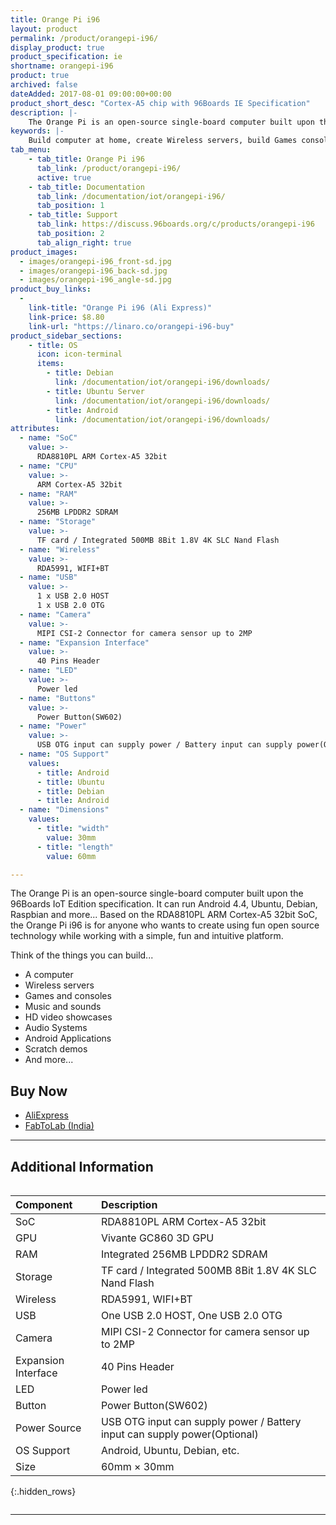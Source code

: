 ```yaml
---
title: Orange Pi i96
layout: product
permalink: /product/orangepi-i96/
display_product: true
product_specification: ie
shortname: orangepi-i96
product: true
archived: false
dateAdded: 2017-08-01 09:00:00+00:00
product_short_desc: "Cortex-A5 chip with 96Boards IE Specification"
description: |-
    The Orange Pi is an open-source single-board computer built upon the 96Boards IoT Edition specification. It can run Android 4.4, Ubuntu, Debian, Raspbian and more... Based on the RDA8810PL ARM Cortex-A5 32bit SoC, the Orange Pi i96 is for anyone who wants to create using fun open source technology while working with a simple, fun and intuitive platform.
keywords: |-
    Build computer at home, create Wireless servers, build Games consoles, make Music sounds products, create HD video showcases hardware, build Audio Systems from scratch, Android hardware Applications board, Raspberry Pi Scratch game demos
tab_menu:
    - tab_title: Orange Pi i96
      tab_link: /product/orangepi-i96/
      active: true
    - tab_title: Documentation
      tab_link: /documentation/iot/orangepi-i96/
      tab_position: 1
    - tab_title: Support
      tab_link: https://discuss.96boards.org/c/products/orangepi-i96
      tab_position: 2
      tab_align_right: true
product_images:
  - images/orangepi-i96_front-sd.jpg
  - images/orangepi-i96_back-sd.jpg
  - images/orangepi-i96_angle-sd.jpg
product_buy_links:
  -
    link-title: "Orange Pi i96 (Ali Express)"
    link-price: $8.80
    link-url: "https://linaro.co/orangepi-i96-buy"
product_sidebar_sections:
    - title: OS
      icon: icon-terminal
      items:
        - title: Debian
          link: /documentation/iot/orangepi-i96/downloads/
        - title: Ubuntu Server
          link: /documentation/iot/orangepi-i96/downloads/
        - title: Android
          link: /documentation/iot/orangepi-i96/downloads/
attributes:
  - name: "SoC"
    value: >-
      RDA8810PL ARM Cortex-A5 32bit
  - name: "CPU"
    value: >-
      ARM Cortex-A5 32bit
  - name: "RAM"
    value: >-
      256MB LPDDR2 SDRAM
  - name: "Storage"
    value: >-
      TF card / Integrated 500MB 8Bit 1.8V 4K SLC Nand Flash
  - name: "Wireless"
    value: >-
      RDA5991, WIFI+BT
  - name: "USB"
    value: >-
      1 x USB 2.0 HOST
      1 x USB 2.0 OTG
  - name: "Camera"
    value: >-
      MIPI CSI-2 Connector for camera sensor up to 2MP
  - name: "Expansion Interface"
    value: >-
      40 Pins Header
  - name: "LED"
    value: >-
      Power led
  - name: "Buttons"
    value: >-
      Power Button(SW602)
  - name: "Power"
    value: >-
      USB OTG input can supply power / Battery input can supply power(Optional)
  - name: "OS Support"
    values:
      - title: Android
      - title: Ubuntu
      - title: Debian
      - title: Android
  - name: "Dimensions"
    values:
      - title: "width"
        value: 30mm
      - title: "length"
        value: 60mm

---
```

The Orange Pi is an open-source single-board computer built upon the 96Boards IoT Edition specification. It can run Android 4.4, Ubuntu, Debian, Raspbian and more... Based on the RDA8810PL ARM Cortex-A5 32bit SoC, the Orange Pi i96 is for anyone who wants to create using fun open source technology while working with a simple, fun and intuitive platform.

Think of the things you can build...
- A computer
- Wireless servers
- Games and consoles
- Music and sounds
- HD video showcases
- Audio Systems
- Android Applications
- Scratch demos
- And more...

## Buy Now

- [AliExpress](https://linaro.co/orangepi-i96-buy)
- [FabToLab (India)](https://www.fabtolab.com/boards/96boards/orange-pi-i96)

***

## Additional Information
<div style="overflow-x:scroll;" markdown="1">

|   Component          |   Description                                                                                    |
|:---------------------|:-------------------------------------------------------------------------------------------------|
|  SoC                 | RDA8810PL ARM Cortex-A5 32bit                                                                    |
|  GPU                 | Vivante GC860 3D GPU                                                                             |
|  RAM                 | Integrated 256MB LPDDR2 SDRAM                                                                    |
|  Storage             | TF card / Integrated 500MB 8Bit 1.8V 4K SLC Nand Flash                                           |
|  Wireless            | RDA5991, WIFI+BT                                                                                 |
|  USB                 | One USB 2.0 HOST, One USB 2.0 OTG                                                                |
|  Camera              | MIPI CSI-2 Connector for camera sensor up to 2MP                                                 |
|  Expansion Interface | 40 Pins Header                                                                                   |
|  LED                 | Power led                                                                                        |
|  Button              | Power Button(SW602)                                                                              |
|  Power Source        | USB OTG input can supply power / Battery input can supply power(Optional)                        |
|  OS Support          | Android, Ubuntu, Debian, etc.                                                                    |
|  Size                | 60mm × 30mm                                                                                      |
{:.hidden_rows}

</div>

***
